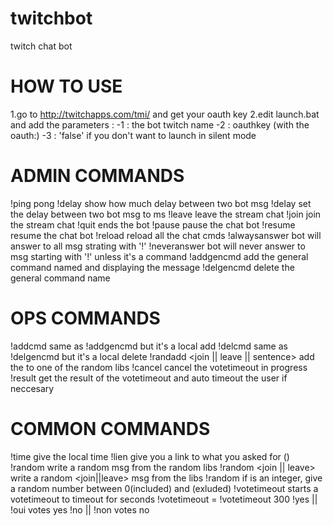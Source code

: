 twitchbot
=========

twitch chat bot

HOW TO USE
==========
1.go to http://twitchapps.com/tmi/ and get your oauth key
2.edit launch.bat and add the parameters :
	-1 : the bot twitch name
	-2 : oauthkey (with the oauth:)
	-3 : 'false' if you don't want to launch in silent mode


ADMIN COMMANDS
==============
!ping pong
!delay show how much delay between two bot msg
!delay <par> set the delay between two bot msg to <par>ms
!leave leave the stream chat
!join <par> join the stream chat <par>
!quit ends the bot
!pause pause the chat bot
!resume resume the chat bot
!reload reload all the chat cmds
!alwaysanswer bot will answer to all msg strating with '!'
!neveranswer bot will never answer to msg starting with '!' unless it's a command
!addgencmd <cmdname> <msg> add the general command named <cmdname> and displaying the message <msg>
!delgencmd <cmdname> delete the general command name <cmdname>

OPS COMMANDS
============
!addcmd <cmdname> <msg> same as !addgencmd but it's a local add
!delcmd <cmdname> same as !delgencmd but it's a local delete
!randadd <join || leave || sentence> <msg> add the <msg> to one of the random libs
!cancel cancel the votetimeout in progress
!result get the result of the votetimeout and auto timeout the user if neccesary

COMMON COMMANDS
===============
!time give the local time
!lien <par> give you a link to what you asked for (<par>)
!random write a random msg from the random libs
!random <join || leave> write a random <join||leave> msg from the libs
!random <par> if <par> is an integer, give a random number between 0(included) and <par>(exluded)
!votetimeout <par> <time> starts a votetimeout to timeout <par> for <time> seconds
!votetimeout <par> = !votetimeout <par> 300
!yes || !oui votes yes
!no || !non votes no
